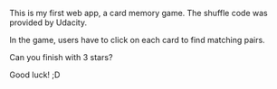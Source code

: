 This is my first web app, a card memory game. The shuffle code was provided by Udacity.

In the game, users have to click on each card to find matching pairs. 

Can you finish with 3 stars?

Good luck! ;D